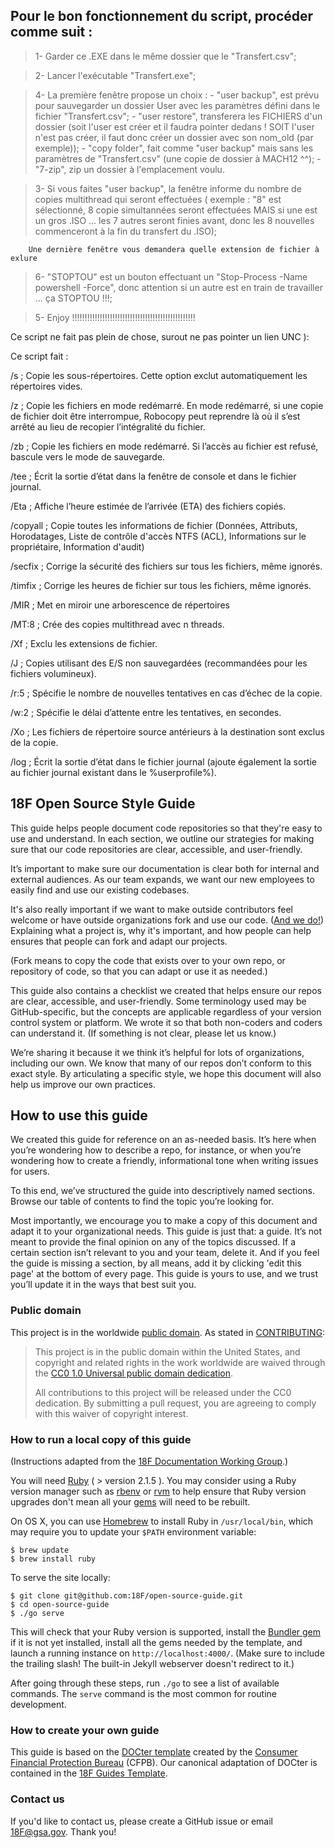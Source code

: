 ## Pour le bon fonctionnement du script, procéder comme suit :

>	1-	Garder ce .EXE dans le même dossier que le "Transfert.csv";

>	2-	Lancer l'exécutable "Transfert.exe";

>	4-	La première fenêtre propose un choix :
		-	"user backup", est prévu pour sauvegarder un dossier User avec les paramètres défini dans le fichier "Transfert.csv";
		-	"user restore", transferera les FICHIERS d'un dossier (soit l'user est créer et il faudra pointer dedans ! SOIT l'user n'est pas créer, il faut donc créer un dossier avec son nom_old (par exemple));
		-	"copy folder", fait comme "user backup" mais sans les paramètres de "Transfert.csv" (une copie de dossier à MACH12 ^^);
		-	"7-zip", zip un dossier à l'emplacement voulu.


>	3-	Si vous faites "user backup", la fenêtre informe du nombre de copies multithread qui seront effectuées
		( exemple : "8" est sélectionné, 8 copie simultannées seront effectuées MAIS si une est un gros .ISO ... les 7 autres seront finies avant, donc les 8 nouvelles commenceront à la fin du transfert du .ISO);
		
		Une dernière fenêtre vous demandera quelle extension de fichier à exlure


>	6-	"STOPTOU" est un bouton effectuant un "Stop-Process -Name powershell -Force", donc attention si un autre est en train de travailler ... ça STOPTOU !!!;

>	5-	Enjoy !!!!!!!!!!!!!!!!!!!!!!!!!!!!!!!!!!!!!!!!!!!!!!!!!



Ce script ne fait pas plein de chose, surout ne pas pointer un lien UNC ):


Ce script fait :

/s ; Copie les sous-répertoires. Cette option exclut automatiquement les répertoires vides.

/z ; Copie les fichiers en mode redémarré. En mode redémarré, si une copie de fichier doit être interrompue, Robocopy peut reprendre là où il s’est arrêté au lieu de recopier l’intégralité du fichier.

/zb ; Copie les fichiers en mode redémarré. Si l’accès au fichier est refusé, bascule vers le mode de sauvegarde.

/tee ; Écrit la sortie d’état dans la fenêtre de console et dans le fichier journal.

/Eta ; Affiche l’heure estimée de l’arrivée (ETA) des fichiers copiés.

/copyall ; Copie toutes les informations de fichier (Données, Attributs, Horodatages, Liste de contrôle d'accès NTFS (ACL), Informations sur le propriétaire, Information d'audit)

/secfix ; Corrige la sécurité des fichiers sur tous les fichiers, même ignorés.

/timfix ; Corrige les heures de fichier sur tous les fichiers, même ignorés.

/MIR ; Met en miroir une arborescence de répertoires

/MT:8 ; Crée des copies multithread avec n threads.

/Xf ; Exclu les extensions de fichier.

/J ; Copies utilisant des E/S non sauvegardées (recommandées pour les fichiers volumineux).

/r:5 ; Spécifie le nombre de nouvelles tentatives en cas d’échec de la copie.

/w:2 ; Spécifie le délai d’attente entre les tentatives, en secondes.

/Xo ; Les fichiers de répertoire source antérieurs à la destination sont exclus de la copie.

/log ; Écrit la sortie d’état dans le fichier journal (ajoute également la sortie au fichier journal existant dans le %userprofile%).





## 18F Open Source Style Guide


This guide helps people document code repositories so that they're easy to use and understand. In each section, we outline our strategies for making sure that our code repositories are clear, accessible, and user-friendly.

It’s important to make sure our documentation is clear both for internal and external audiences. As our team expands, we want our new employees to easily find and use our existing codebases.

It's also really important if we want to make outside contributors feel welcome or have outside organizations fork and use our code. ([And we do!](https://github.com/18F/open-source-policy/blob/master/policy.md)) Explaining what a project is, why it's important, and how people can help ensures that people can fork and adapt our projects.

(Fork means to copy the code that exists over to your own repo, or repository of code, so that you can adapt or use it as needed.)

This guide also contains a checklist we created that helps ensure our repos are clear, accessible, and user-friendly. Some terminology used may be GitHub-specific, but the concepts are applicable regardless of your version control system or platform. We wrote it so that both non-coders and coders can understand it. (If something is not clear, please let us know.)

We’re sharing it because it we think it’s helpful for lots of organizations, including our own. We know that many of our repos don’t conform to this exact style. By articulating a specific style, we hope this document will also help us improve our own practices.


## How to use this guide

We created this guide for reference on an as-needed basis. It’s here when you’re wondering how to describe a repo, for instance, or when you’re wondering how to create a friendly, informational tone when writing issues for users.

To this end, we’ve structured the guide into descriptively named sections. Browse our table of contents to find the topic you’re looking for.

Most importantly, we encourage you to make a copy of this document and adapt it to your organizational needs. This guide is just that: a guide. It’s not meant to provide the final opinion on any of the topics discussed. If a certain section isn’t relevant to you and your team, delete it. And if you feel the guide is missing a section, by all means, add it by clicking 'edit this page' at the bottom of every page. This guide is yours to use, and we trust you’ll update it in the ways that best suit you.


### Public domain

This project is in the worldwide [public domain](LICENSE.md). As stated in [CONTRIBUTING](CONTRIBUTING.md):

> This project is in the public domain within the United States, and copyright and related rights in the work worldwide are waived through the [CC0 1.0 Universal public domain dedication](https://creativecommons.org/publicdomain/zero/1.0/).
>
> All contributions to this project will be released under the CC0
>dedication. By submitting a pull request, you are agreeing to comply
>with this waiver of copyright interest.


### How to run a local copy of this guide

(Instructions adapted from the [18F Documentation Working Group](https://github.com/18F/wg-documentation).)

You will need [Ruby](https://www.ruby-lang.org) ( > version 2.1.5 ). You may
consider using a Ruby version manager such as
[rbenv](https://github.com/sstephenson/rbenv) or [rvm](https://rvm.io/) to
help ensure that Ruby version upgrades don't mean all your
[gems](https://rubygems.org/) will need to be rebuilt.

On OS X, you can use [Homebrew](http://brew.sh/) to install Ruby in
`/usr/local/bin`, which may require you to update your `$PATH` environment
variable:

```shell
$ brew update
$ brew install ruby
```

To serve the site locally:

```shell
$ git clone git@github.com:18F/open-source-guide.git
$ cd open-source-guide
$ ./go serve
```

This will check that your Ruby version is supported, install the [Bundler
gem](http://bundler.io/) if it is not yet installed, install all the gems
needed by the template, and launch a running instance on
`http://localhost:4000/`. (Make sure to include the trailing
slash! The built-in Jekyll webserver doesn't redirect to it.)

After going through these steps, run `./go` to see a list of available
commands. The `serve` command is the most common for routine development.


### How to create your own guide

This guide is based on the [DOCter template](https://github.com/cfpb/DOCter) created by the
[Consumer Financial Protection Bureau](http://www.consumerfinance.gov/) (CFPB). Our canonical
adaptation of DOCter is contained in the [18F Guides Template](https://pages.18f.gov/guides-template/).


### Contact us

If you'd like to contact us, please create a GitHub issue or email 18F@gsa.gov. Thank you!
